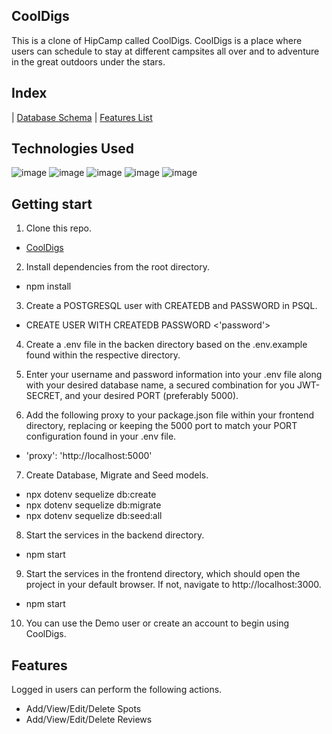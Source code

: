 ## CoolDigs

This is a clone of HipCamp called CoolDigs. CoolDigs is a place where users can schedule to stay at different campsites all over and  to adventure in the great outdoors under the stars.

## Index 
| [Database Schema](https://github.com/Kristen-Reid/CoolDigs/wiki/Database-Schema) | [Features List](https://github.com/Kristen-Reid/CoolDigs/wiki/Feature-List)

## Technologies Used
![image](https://user-images.githubusercontent.com/93681006/162760918-70da79a4-e697-4cbb-bddd-a16a29094eeb.png)
![image](https://user-images.githubusercontent.com/93681006/162760984-a785d461-a8cc-48fc-bc48-c4b9e23b95e4.png)
![image](https://user-images.githubusercontent.com/93681006/162761070-c289d0d2-33eb-4b88-88d3-3e87248af2dd.png)
![image](https://user-images.githubusercontent.com/93681006/162761153-34709aed-558f-4485-91b3-31ee5c9c53e6.png)
![image](https://user-images.githubusercontent.com/93681006/162761327-428563af-91c8-4774-b02c-a9f4e0bb268e.png)





## Getting start

1. Clone this repo.
  * [CoolDigs](http://git@github.com:Kristen-Reid/CoolDigs.git)
 
2. Install dependencies from the root directory.
  * npm install

3. Create a POSTGRESQL user with CREATEDB and PASSWORD in PSQL.
  * CREATE USER <name> WITH CREATEDB PASSWORD <'password'>
  
4. Create a .env file in the backen directory based on the .env.example found within the respective directory.
  
5. Enter your username and password information into your .env file along with your desired database name, a secured combination for you JWT-SECRET, and your desired PORT (preferably 5000).
  
6. Add the following proxy to your package.json file within your frontend directory, replacing or keeping the 5000 port to match your PORT configuration found in your .env file.
  * 'proxy': 'http://localhost:5000'
 
7. Create Database, Migrate and Seed models.
  * npx dotenv sequelize db:create
  * npx dotenv sequelize db:migrate
  * npx dotenv sequelize db:seed:all
  
8. Start the services in the backend directory.
  * npm start
  
9. Start the services in the frontend directory, which should open the project in your default browser. If not, navigate to http://localhost:3000.
  * npm start
  
10. You can use the Demo user or create an account to begin using CoolDigs.
  
  
## Features
  
Logged in users can perform the following actions.
  * Add/View/Edit/Delete Spots
  * Add/View/Edit/Delete Reviews
